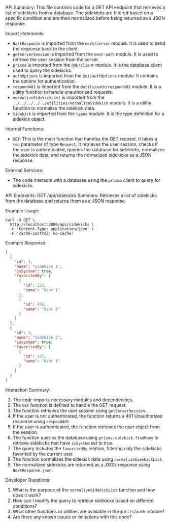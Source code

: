 API Summary:
This file contains code for a GET API endpoint that retrieves a list of sidekicks from a database. The sidekicks are filtered based on a specific condition and are then normalized before being returned as a JSON response.

Import statements:
- `NextResponse` is imported from the `next/server` module. It is used to send the response back to the client.
- `getServerSession` is imported from the `next-auth` module. It is used to retrieve the user session from the server.
- `prisma` is imported from the `@db/client` module. It is the database client used to query the sidekicks.
- `authOptions` is imported from the `@ui/authOptions` module. It contains the options for authentication.
- `respond401` is imported from the `@utils/auth/respond401` module. It is a utility function to handle unauthorized requests.
- `normalizeSidekickList` is imported from the `../../../../../utilities/normalizeSidekick` module. It is a utility function to normalize the sidekick data.
- `Sidekick` is imported from the `types` module. It is the type definition for a sidekick object.

Internal Functions:
- `GET`: This is the main function that handles the GET request. It takes a `req` parameter of type `Request`. It retrieves the user session, checks if the user is authenticated, queries the database for sidekicks, normalizes the sidekick data, and returns the normalized sidekicks as a JSON response.

External Services:
- The code interacts with a database using the `prisma` client to query for sidekicks.

API Endpoints:
GET /api/sidekicks
Summary: Retrieves a list of sidekicks from the database and returns them as a JSON response.

Example Usage:
```
curl -X GET \
  http://localhost:3000/api/sidekicks \
  -H 'Content-Type: application/json' \
  -H 'cache-control: no-cache'
```

Example Response:
```json
[
  {
    "id": 1,
    "name": "Sidekick 1",
    "isSystem": true,
    "favoritedBy": [
      {
        "id": 123,
        "name": "User 1"
      },
      {
        "id": 456,
        "name": "User 2"
      }
    ]
  },
  {
    "id": 2,
    "name": "Sidekick 2",
    "isSystem": true,
    "favoritedBy": [
      {
        "id": 123,
        "name": "User 1"
      }
    ]
  }
]
```

Interaction Summary:
1. The code imports necessary modules and dependencies.
2. The `GET` function is defined to handle the GET request.
3. The function retrieves the user session using `getServerSession`.
4. If the user is not authenticated, the function returns a 401 Unauthorized response using `respond401`.
5. If the user is authenticated, the function retrieves the user object from the session.
6. The function queries the database using `prisma.sidekick.findMany` to retrieve sidekicks that have `isSystem` set to true.
7. The query includes the `favoritedBy` relation, filtering only the sidekicks favorited by the current user.
8. The function normalizes the sidekick data using `normalizeSidekickList`.
9. The normalized sidekicks are returned as a JSON response using `NextResponse.json`.

Developer Questions:
1. What is the purpose of the `normalizeSidekickList` function and how does it work?
2. How can I modify the query to retrieve sidekicks based on different conditions?
3. What other functions or utilities are available in the `@utils/auth` module?
4. Are there any known issues or limitations with this code?
